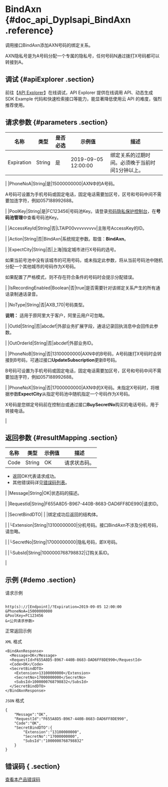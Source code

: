 # BindAxn {#doc_api_Dyplsapi_BindAxn .reference}

调用接口BindAxn添加AXN号码的绑定关系。

AXN隐私号是为A号码分配一个专属的隐私号，任何号码N通过拨打X号码都可以转接到A。

## 调试 {#apiExplorer .section}

前往【[API Explorer](https://api.aliyun.com/#product=Dyplsapi&api=BindAxn)】在线调试，API Explorer 提供在线调用 API、动态生成 SDK Example 代码和快速检索接口等能力，能显著降低使用云 API 的难度，强烈推荐使用。

## 请求参数 {#parameters .section}

|名称|类型|是否必选|示例值|描述|
|--|--|----|---|--|
|Expiration|String|是|2019-09-05 12:00:00|绑定关系的过期时间。必须晚于当前时间1分钟以上。

 |
|PhoneNoA|String|是|15000000000|AXN中的A号码。

 A号码可设置为手机号码或固定电话，固定电话需要加区号，区号和号码中间不需要加连字符，例如057188992688。

 |
|PoolKey|String|是|FC123456|号码池Key。请登录[号码隐私保护控制台](https://dypls.console.aliyun.com/dypls.htm#/account)，在**号码池管理**中查看号码池Key。

 |
|AccessKeyId|String|否|LTAIP00vvvvvvvvv|主账号AccessKey的ID。

 |
|Action|String|否|BindAxn|系统规定参数。取值：**BindAxn**。

 |
|ExpectCity|String|否|上海|指定城市进行X号码的选号。

 如果当前号池中没有该城市的可用号码，或未指定此参数，将从当前号码池中随机分配一个其他城市的号码作为X号码。

 如果配置了严格模式，则不存在符合条件的号码时会提示分配错误。

 |
|IsRecordingEnabled|Boolean|否|true|是否需要针对该绑定关系产生的所有通话录制通话录音。

 |
|NoType|String|否|AXB\_170|号码类型。

 **说明：** 适用于原阿里大于客户，阿里云用户可忽略。

 |
|OutId|String|否|abcdef|外部业务扩展字段，通话记录回执消息中会回传此参数。

 |
|OutOrderId|String|否|abcdef|外部业务ID。

 |
|PhoneNoB|String|否|13100000000|AXN中的B号码，A号码拨打X号码时会转接到B号码，可通过接口**UpdateSubscription**更新B号码。

 B号码可设置为手机号码或固定电话，固定电话需要加区号，区号和号码中间不需要加连字符，例如057188992688。

 |
|PhoneNoX|String|否|17000000000|AXN中的X号码。未指定X号码时，将根据参数**ExpectCity**从指定号码池中随机指定一个号码作为X号码。

 X号码是您绑定号码前在控制台或通过接口**BuySecretNo**购买的电话号码，用于转接电话。

 |

## 返回参数 {#resultMapping .section}

|名称|类型|示例值|描述|
|--|--|---|--|
|Code|String|OK|请求状态码。

 -   返回OK代表请求成功。
-   其他错误码详见[错误码列表](~~109196~~)。

 |
|Message|String|OK|状态码的描述。

 |
|RequestId|String|F655A8D5-B967-440B-8683-DAD6FF8DE990|请求ID。

 |
|SecretBindDTO| | |绑定成功后返回的结构体。

 |
|└Extension|String|13100000000|分机号码。接口BindAxn不涉及分机号码，请忽略。

 |
|└SecretNo|String|17000000000|隐私号码，即X号码。

 |
|└SubsId|String|1000000768798832|订购关系ID。

 |

## 示例 {#demo .section}

请求示例

``` {#request_demo}

http(s)://[Endpoint]/?Expiration=2019-09-05 12:00:00
&PhoneNoA=15000000000
&PoolKey=FC123456
&<公共请求参数>

```

正常返回示例

`XML` 格式

``` {#xml_return_success_demo}
<BindAxnResponse>
  <Message>OK</Message>
  <RequestId>F655A8D5-B967-440B-8683-DAD6FF8DE990</RequestId>
  <Code>OK</Code>
  <SecretBindDTO>
    <Extension>13100000000</Extension>
    <SecretNo>17000000000</SecretNo>
    <SubsId>1000000768798832</SubsId>
  </SecretBindDTO>
</BindAxnResponse>

```

`JSON` 格式

``` {#json_return_success_demo}
{
	"Message":"OK",
	"RequestId":"F655A8D5-B967-440B-8683-DAD6FF8DE990",
	"Code":"OK",
	"SecretBindDTO":{
		"Extension":"13100000000",
		"SecretNo":"17000000000",
		"SubsId":"1000000768798832"
	}
}
```

## 错误码 { .section}

[查看本产品错误码](https://error-center.aliyun.com/status/product/Dyplsapi)

